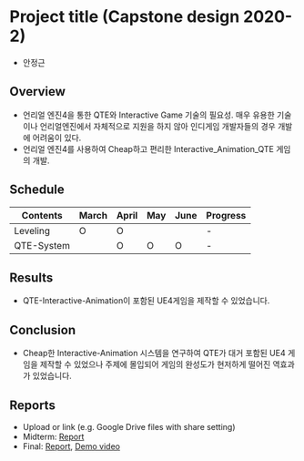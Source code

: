 # Project title (Capstone design 2020-2)
* 안정근

## Overview
* 언리얼 엔진4을 통한 QTE와 Interactive Game 기술의 필요성. 매우 유용한 기술이나 언리얼엔진에서 자체적으로 지원을 하지 않아 인디게임 개발자들의 경우 개발에 어려움이 있다. 
* 언리얼 엔진4를 사용하여 Cheap하고 편리한 Interactive_Animation_QTE 게임의 개발.

## Schedule
| Contents | March | April |  May  | June  |   Progress   |
|----------|-------|-------|-------|-------|--------------|
| Leveling |   O   |   O   |       |       |       -      |
|QTE-System|       |   O   |   O   |   O   |       -      |

## Results
* QTE-Interactive-Animation이 포함된 UE4게임을 제작할 수 있었습니다.


## Conclusion
* Cheap한 Interactive-Animation 시스템을 연구하여 QTE가 대거 포함된 UE4 게임을 제작할 수 있었으나 주제에 몰입되어 게임의 완성도가 현저하게 떨어진 역효과가 있었습니다. 

## Reports
* Upload or link (e.g. Google Drive files with share setting)
* Midterm: [Report](Reports/Midterm.pdf)
* Final: [Report](Reports/Final.pdf), [Demo video](Reports/Demo.mp4)
